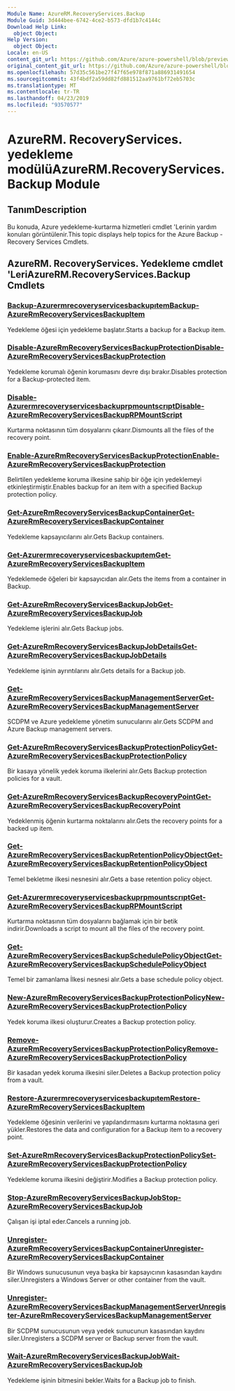 ```yaml
---
Module Name: AzureRM.RecoveryServices.Backup
Module Guid: 3d444bee-6742-4ce2-b573-dfd1b7c4144c
Download Help Link:
  object Object: 
Help Version:
  object Object: 
Locale: en-US
content_git_url: https://github.com/Azure/azure-powershell/blob/preview/src/ResourceManager/RecoveryServices.Backup/Commands.RecoveryServices.Backup/help/AzureRM.RecoveryServices.Backup.md
original_content_git_url: https://github.com/Azure/azure-powershell/blob/preview/src/ResourceManager/RecoveryServices.Backup/Commands.RecoveryServices.Backup/help/AzureRM.RecoveryServices.Backup.md
ms.openlocfilehash: 57d35c561be27f47f65e978f871a886931491654
ms.sourcegitcommit: 43f4bdf2a59dd82fd881512aa9761bf72eb5703c
ms.translationtype: MT
ms.contentlocale: tr-TR
ms.lasthandoff: 04/23/2019
ms.locfileid: "93570577"
---
```

# <span data-ttu-id="92a77-101">AzureRM. RecoveryServices. yedekleme modülü</span><span class="sxs-lookup"><span data-stu-id="92a77-101">AzureRM.RecoveryServices.Backup Module</span></span>
## <span data-ttu-id="92a77-102">Tanım</span><span class="sxs-lookup"><span data-stu-id="92a77-102">Description</span></span>
<span data-ttu-id="92a77-103">Bu konuda, Azure yedekleme-kurtarma hizmetleri cmdlet 'Lerinin yardım konuları görüntülenir.</span><span class="sxs-lookup"><span data-stu-id="92a77-103">This topic displays help topics for the Azure Backup - Recovery Services Cmdlets.</span></span>

## <span data-ttu-id="92a77-104">AzureRM. RecoveryServices. Yedekleme cmdlet 'Leri</span><span class="sxs-lookup"><span data-stu-id="92a77-104">AzureRM.RecoveryServices.Backup Cmdlets</span></span>
### [<span data-ttu-id="92a77-105">Backup-Azurermrecoveryservicesbackupıtem</span><span class="sxs-lookup"><span data-stu-id="92a77-105">Backup-AzureRmRecoveryServicesBackupItem</span></span>](Backup-AzureRmRecoveryServicesBackupItem.md)
<span data-ttu-id="92a77-106">Yedekleme öğesi için yedekleme başlatır.</span><span class="sxs-lookup"><span data-stu-id="92a77-106">Starts a backup for a Backup item.</span></span>

### [<span data-ttu-id="92a77-107">Disable-AzureRmRecoveryServicesBackupProtection</span><span class="sxs-lookup"><span data-stu-id="92a77-107">Disable-AzureRmRecoveryServicesBackupProtection</span></span>](Disable-AzureRmRecoveryServicesBackupProtection.md)
<span data-ttu-id="92a77-108">Yedekleme korumalı öğenin korumasını devre dışı bırakır.</span><span class="sxs-lookup"><span data-stu-id="92a77-108">Disables protection for a Backup-protected item.</span></span>

### [<span data-ttu-id="92a77-109">Disable-Azurermrecoveryservicesbackuprpmountscrıpt</span><span class="sxs-lookup"><span data-stu-id="92a77-109">Disable-AzureRmRecoveryServicesBackupRPMountScript</span></span>](Disable-AzureRmRecoveryServicesBackupRPMountScript.md)
<span data-ttu-id="92a77-110">Kurtarma noktasının tüm dosyalarını çıkarır.</span><span class="sxs-lookup"><span data-stu-id="92a77-110">Dismounts all the files of the recovery point.</span></span>

### [<span data-ttu-id="92a77-111">Enable-AzureRmRecoveryServicesBackupProtection</span><span class="sxs-lookup"><span data-stu-id="92a77-111">Enable-AzureRmRecoveryServicesBackupProtection</span></span>](Enable-AzureRmRecoveryServicesBackupProtection.md)
<span data-ttu-id="92a77-112">Belirtilen yedekleme koruma ilkesine sahip bir öğe için yedeklemeyi etkinleştirmiştir.</span><span class="sxs-lookup"><span data-stu-id="92a77-112">Enables backup for an item with a specified Backup protection policy.</span></span>

### [<span data-ttu-id="92a77-113">Get-AzureRmRecoveryServicesBackupContainer</span><span class="sxs-lookup"><span data-stu-id="92a77-113">Get-AzureRmRecoveryServicesBackupContainer</span></span>](Get-AzureRmRecoveryServicesBackupContainer.md)
<span data-ttu-id="92a77-114">Yedekleme kapsayıcılarını alır.</span><span class="sxs-lookup"><span data-stu-id="92a77-114">Gets Backup containers.</span></span>

### [<span data-ttu-id="92a77-115">Get-Azurermrecoveryservicesbackupıtem</span><span class="sxs-lookup"><span data-stu-id="92a77-115">Get-AzureRmRecoveryServicesBackupItem</span></span>](Get-AzureRmRecoveryServicesBackupItem.md)
<span data-ttu-id="92a77-116">Yedeklemede öğeleri bir kapsayıcıdan alır.</span><span class="sxs-lookup"><span data-stu-id="92a77-116">Gets the items from a container in Backup.</span></span>

### [<span data-ttu-id="92a77-117">Get-AzureRmRecoveryServicesBackupJob</span><span class="sxs-lookup"><span data-stu-id="92a77-117">Get-AzureRmRecoveryServicesBackupJob</span></span>](Get-AzureRmRecoveryServicesBackupJob.md)
<span data-ttu-id="92a77-118">Yedekleme işlerini alır.</span><span class="sxs-lookup"><span data-stu-id="92a77-118">Gets Backup jobs.</span></span>

### [<span data-ttu-id="92a77-119">Get-AzureRmRecoveryServicesBackupJobDetails</span><span class="sxs-lookup"><span data-stu-id="92a77-119">Get-AzureRmRecoveryServicesBackupJobDetails</span></span>](Get-AzureRmRecoveryServicesBackupJobDetails.md)
<span data-ttu-id="92a77-120">Yedekleme işinin ayrıntılarını alır.</span><span class="sxs-lookup"><span data-stu-id="92a77-120">Gets details for a Backup job.</span></span>

### [<span data-ttu-id="92a77-121">Get-AzureRmRecoveryServicesBackupManagementServer</span><span class="sxs-lookup"><span data-stu-id="92a77-121">Get-AzureRmRecoveryServicesBackupManagementServer</span></span>](Get-AzureRmRecoveryServicesBackupManagementServer.md)
<span data-ttu-id="92a77-122">SCDPM ve Azure yedekleme yönetim sunucularını alır.</span><span class="sxs-lookup"><span data-stu-id="92a77-122">Gets SCDPM and Azure Backup management servers.</span></span>

### [<span data-ttu-id="92a77-123">Get-AzureRmRecoveryServicesBackupProtectionPolicy</span><span class="sxs-lookup"><span data-stu-id="92a77-123">Get-AzureRmRecoveryServicesBackupProtectionPolicy</span></span>](Get-AzureRmRecoveryServicesBackupProtectionPolicy.md)
<span data-ttu-id="92a77-124">Bir kasaya yönelik yedek koruma ilkelerini alır.</span><span class="sxs-lookup"><span data-stu-id="92a77-124">Gets Backup protection policies for a vault.</span></span>

### [<span data-ttu-id="92a77-125">Get-AzureRmRecoveryServicesBackupRecoveryPoint</span><span class="sxs-lookup"><span data-stu-id="92a77-125">Get-AzureRmRecoveryServicesBackupRecoveryPoint</span></span>](Get-AzureRmRecoveryServicesBackupRecoveryPoint.md)
<span data-ttu-id="92a77-126">Yedeklenmiş öğenin kurtarma noktalarını alır.</span><span class="sxs-lookup"><span data-stu-id="92a77-126">Gets the recovery points for a backed up item.</span></span>

### [<span data-ttu-id="92a77-127">Get-AzureRmRecoveryServicesBackupRetentionPolicyObject</span><span class="sxs-lookup"><span data-stu-id="92a77-127">Get-AzureRmRecoveryServicesBackupRetentionPolicyObject</span></span>](Get-AzureRmRecoveryServicesBackupRetentionPolicyObject.md)
<span data-ttu-id="92a77-128">Temel bekletme ilkesi nesnesini alır.</span><span class="sxs-lookup"><span data-stu-id="92a77-128">Gets a base retention policy object.</span></span>

### [<span data-ttu-id="92a77-129">Get-Azurermrecoveryservicesbackuprpmountscrıpt</span><span class="sxs-lookup"><span data-stu-id="92a77-129">Get-AzureRmRecoveryServicesBackupRPMountScript</span></span>](Get-AzureRmRecoveryServicesBackupRPMountScript.md)
<span data-ttu-id="92a77-130">Kurtarma noktasının tüm dosyalarını bağlamak için bir betik indirir.</span><span class="sxs-lookup"><span data-stu-id="92a77-130">Downloads a script to mount all the files of the recovery point.</span></span>

### [<span data-ttu-id="92a77-131">Get-AzureRmRecoveryServicesBackupSchedulePolicyObject</span><span class="sxs-lookup"><span data-stu-id="92a77-131">Get-AzureRmRecoveryServicesBackupSchedulePolicyObject</span></span>](Get-AzureRmRecoveryServicesBackupSchedulePolicyObject.md)
<span data-ttu-id="92a77-132">Temel bir zamanlama İlkesi nesnesi alır.</span><span class="sxs-lookup"><span data-stu-id="92a77-132">Gets a base schedule policy object.</span></span>

### [<span data-ttu-id="92a77-133">New-AzureRmRecoveryServicesBackupProtectionPolicy</span><span class="sxs-lookup"><span data-stu-id="92a77-133">New-AzureRmRecoveryServicesBackupProtectionPolicy</span></span>](New-AzureRmRecoveryServicesBackupProtectionPolicy.md)
<span data-ttu-id="92a77-134">Yedek koruma ilkesi oluşturur.</span><span class="sxs-lookup"><span data-stu-id="92a77-134">Creates a Backup protection policy.</span></span>

### [<span data-ttu-id="92a77-135">Remove-AzureRmRecoveryServicesBackupProtectionPolicy</span><span class="sxs-lookup"><span data-stu-id="92a77-135">Remove-AzureRmRecoveryServicesBackupProtectionPolicy</span></span>](Remove-AzureRmRecoveryServicesBackupProtectionPolicy.md)
<span data-ttu-id="92a77-136">Bir kasadan yedek koruma ilkesini siler.</span><span class="sxs-lookup"><span data-stu-id="92a77-136">Deletes a Backup protection policy from a vault.</span></span>

### [<span data-ttu-id="92a77-137">Restore-Azurermrecoveryservicesbackupıtem</span><span class="sxs-lookup"><span data-stu-id="92a77-137">Restore-AzureRmRecoveryServicesBackupItem</span></span>](Restore-AzureRmRecoveryServicesBackupItem.md)
<span data-ttu-id="92a77-138">Yedekleme öğesinin verilerini ve yapılandırmasını kurtarma noktasına geri yükler.</span><span class="sxs-lookup"><span data-stu-id="92a77-138">Restores the data and configuration for a Backup item to a recovery point.</span></span>

### [<span data-ttu-id="92a77-139">Set-AzureRmRecoveryServicesBackupProtectionPolicy</span><span class="sxs-lookup"><span data-stu-id="92a77-139">Set-AzureRmRecoveryServicesBackupProtectionPolicy</span></span>](Set-AzureRmRecoveryServicesBackupProtectionPolicy.md)
<span data-ttu-id="92a77-140">Yedekleme koruma ilkesini değiştirir.</span><span class="sxs-lookup"><span data-stu-id="92a77-140">Modifies a Backup protection policy.</span></span>

### [<span data-ttu-id="92a77-141">Stop-AzureRmRecoveryServicesBackupJob</span><span class="sxs-lookup"><span data-stu-id="92a77-141">Stop-AzureRmRecoveryServicesBackupJob</span></span>](Stop-AzureRmRecoveryServicesBackupJob.md)
<span data-ttu-id="92a77-142">Çalışan işi iptal eder.</span><span class="sxs-lookup"><span data-stu-id="92a77-142">Cancels a running job.</span></span>

### [<span data-ttu-id="92a77-143">Unregister-AzureRmRecoveryServicesBackupContainer</span><span class="sxs-lookup"><span data-stu-id="92a77-143">Unregister-AzureRmRecoveryServicesBackupContainer</span></span>](Unregister-AzureRmRecoveryServicesBackupContainer.md)
<span data-ttu-id="92a77-144">Bir Windows sunucusunun veya başka bir kapsayıcının kasasından kaydını siler.</span><span class="sxs-lookup"><span data-stu-id="92a77-144">Unregisters a Windows Server or other container from the vault.</span></span>

### [<span data-ttu-id="92a77-145">Unregister-AzureRmRecoveryServicesBackupManagementServer</span><span class="sxs-lookup"><span data-stu-id="92a77-145">Unregister-AzureRmRecoveryServicesBackupManagementServer</span></span>](Unregister-AzureRmRecoveryServicesBackupManagementServer.md)
<span data-ttu-id="92a77-146">Bir SCDPM sunucusunun veya yedek sunucunun kasasından kaydını siler.</span><span class="sxs-lookup"><span data-stu-id="92a77-146">Unregisters a SCDPM server or Backup server from the vault.</span></span>

### [<span data-ttu-id="92a77-147">Wait-AzureRmRecoveryServicesBackupJob</span><span class="sxs-lookup"><span data-stu-id="92a77-147">Wait-AzureRmRecoveryServicesBackupJob</span></span>](Wait-AzureRmRecoveryServicesBackupJob.md)
<span data-ttu-id="92a77-148">Yedekleme işinin bitmesini bekler.</span><span class="sxs-lookup"><span data-stu-id="92a77-148">Waits for a Backup job to finish.</span></span>

